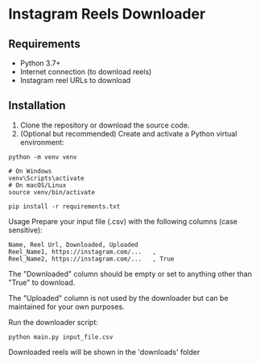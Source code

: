 # Instagram Reels Downloader

## Requirements

- Python 3.7+
- Internet connection (to download reels)
- Instagram reel URLs to download

## Installation

1. Clone the repository or download the source code.
2. (Optional but recommended) Create and activate a Python virtual environment:

```
python -m venv venv

# On Windows
venv\Scripts\activate
# On macOS/Linux
source venv/bin/activate

pip install -r requirements.txt
```

Usage
Prepare your input file (.csv) with the following columns (case sensitive):

```
Name, Reel Url,	Downloaded,	Uploaded
Reel_Name1, https://instagram.com/...	,
Reel_Name2, https://instagram.com/...	, True
```

The "Downloaded" column should be empty or set to anything other than "True" to download.

The "Uploaded" column is not used by the downloader but can be maintained for your own purposes.

Run the downloader script:

```
python main.py input_file.csv
```

Downloaded reels will be shown in the 'downloads' folder
